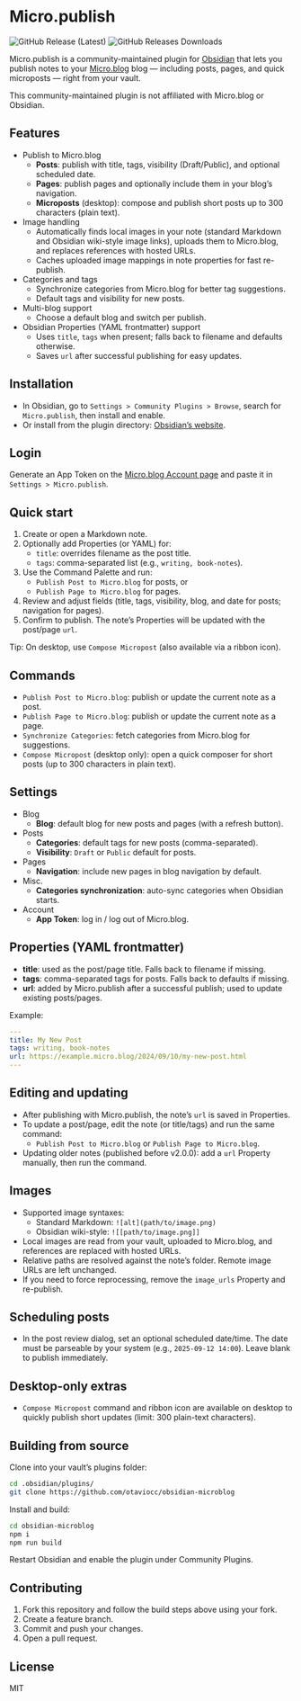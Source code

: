 # Micro.publish

![GitHub Release (Latest)](https://img.shields.io/github/manifest-json/v/otaviocc/obsidian-microblog?color=573E7A&logo=github&style=for-the-badge)
![GitHub Releases Downloads](https://img.shields.io/github/downloads/otaviocc/obsidian-microblog/total?color=573E7A&logo=github&style=for-the-badge)

Micro.publish is a community-maintained plugin for [Obsidian](https://obsidian.md/) that lets you publish notes to your [Micro.blog](https://micro.blog/) blog — including posts, pages, and quick microposts — right from your vault.

This community-maintained plugin is not affiliated with Micro.blog or Obsidian.

## Features

- Publish to Micro.blog
  - **Posts**: publish with title, tags, visibility (Draft/Public), and optional scheduled date.
  - **Pages**: publish pages and optionally include them in your blog’s navigation.
  - **Microposts** (desktop): compose and publish short posts up to 300 characters (plain text).
- Image handling
  - Automatically finds local images in your note (standard Markdown and Obsidian wiki-style image links), uploads them to Micro.blog, and replaces references with hosted URLs.
  - Caches uploaded image mappings in note properties for fast re-publish.
- Categories and tags
  - Synchronize categories from Micro.blog for better tag suggestions.
  - Default tags and visibility for new posts.
- Multi-blog support
  - Choose a default blog and switch per publish.
- Obsidian Properties (YAML frontmatter) support
  - Uses `title`, `tags` when present; falls back to filename and defaults otherwise.
  - Saves `url` after successful publishing for easy updates.

## Installation

- In Obsidian, go to `Settings > Community Plugins > Browse`, search for `Micro.publish`, then install and enable.
- Or install from the plugin directory: [Obsidian’s website](https://obsidian.md/plugins?search=micro.publish).

## Login

Generate an App Token on the [Micro.blog Account page](https://micro.blog/account/apps) and paste it in `Settings > Micro.publish`.

## Quick start

1. Create or open a Markdown note.
2. Optionally add Properties (or YAML) for:
   - `title`: overrides filename as the post title.
   - `tags`: comma-separated list (e.g., `writing, book-notes`).
3. Use the Command Palette and run:
   - `Publish Post to Micro.blog` for posts, or
   - `Publish Page to Micro.blog` for pages.
4. Review and adjust fields (title, tags, visibility, blog, and date for posts; navigation for pages).
5. Confirm to publish. The note’s Properties will be updated with the post/page `url`.

Tip: On desktop, use `Compose Micropost` (also available via a ribbon icon).

## Commands

- `Publish Post to Micro.blog`: publish or update the current note as a post.
- `Publish Page to Micro.blog`: publish or update the current note as a page.
- `Synchronize Categories`: fetch categories from Micro.blog for suggestions.
- `Compose Micropost` (desktop only): open a quick composer for short posts (up to 300 characters in plain text).

## Settings

- Blog
  - **Blog**: default blog for new posts and pages (with a refresh button).
- Posts
  - **Categories**: default tags for new posts (comma-separated).
  - **Visibility**: `Draft` or `Public` default for posts.
- Pages
  - **Navigation**: include new pages in blog navigation by default.
- Misc.
  - **Categories synchronization**: auto-sync categories when Obsidian starts.
- Account
  - **App Token**: log in / log out of Micro.blog.

## Properties (YAML frontmatter)

- **title**: used as the post/page title. Falls back to filename if missing.
- **tags**: comma-separated tags for posts. Falls back to defaults if missing.
- **url**: added by Micro.publish after a successful publish; used to update existing posts/pages.

Example:

```yaml
---
title: My New Post
tags: writing, book-notes
url: https://example.micro.blog/2024/09/10/my-new-post.html
---
```

## Editing and updating

- After publishing with Micro.publish, the note’s `url` is saved in Properties.
- To update a post/page, edit the note (or title/tags) and run the same command:
  - `Publish Post to Micro.blog` or `Publish Page to Micro.blog`.
- Updating older notes (published before v2.0.0): add a `url` Property manually, then run the command.

## Images

- Supported image syntaxes:
  - Standard Markdown: `![alt](path/to/image.png)`
  - Obsidian wiki-style: `![[path/to/image.png]]`
- Local images are read from your vault, uploaded to Micro.blog, and references are replaced with hosted URLs.
- Relative paths are resolved against the note’s folder. Remote image URLs are left unchanged.
- If you need to force reprocessing, remove the `image_urls` Property and re-publish.

## Scheduling posts

- In the post review dialog, set an optional scheduled date/time. The date must be parseable by your system (e.g., `2025-09-12 14:00`). Leave blank to publish immediately.

## Desktop-only extras

- `Compose Micropost` command and ribbon icon are available on desktop to quickly publish short updates (limit: 300 plain-text characters).

## Building from source

Clone into your vault’s plugins folder:

```bash
cd .obsidian/plugins/
git clone https://github.com/otaviocc/obsidian-microblog
```

Install and build:

```bash
cd obsidian-microblog
npm i
npm run build
```

Restart Obsidian and enable the plugin under Community Plugins.

## Contributing

1. Fork this repository and follow the build steps above using your fork.
2. Create a feature branch.
3. Commit and push your changes.
4. Open a pull request.

## License

MIT
